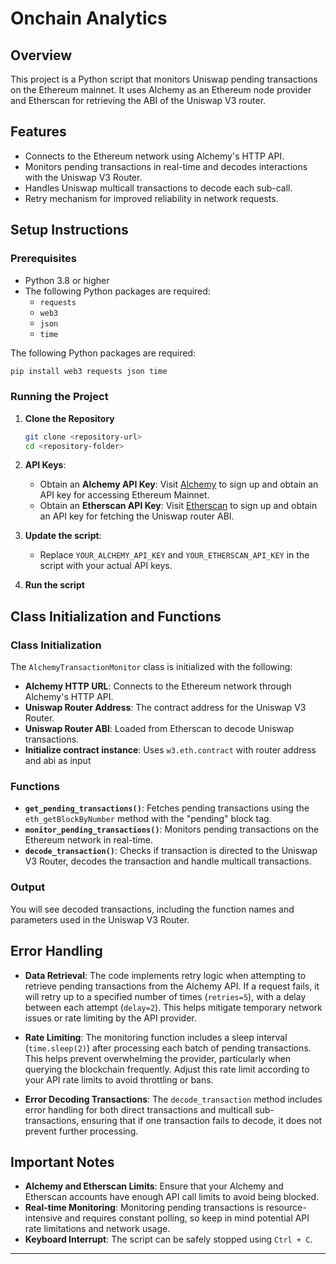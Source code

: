 # Onchain Analytics

## Overview

This project is a Python script that monitors Uniswap pending transactions on the Ethereum mainnet. It uses Alchemy as an Ethereum node provider and Etherscan for retrieving the ABI of the Uniswap V3 router.

## Features

- Connects to the Ethereum network using Alchemy's HTTP API.
- Monitors pending transactions in real-time and decodes interactions with the Uniswap V3 Router.
- Handles Uniswap multicall transactions to decode each sub-call.
- Retry mechanism for improved reliability in network requests.

## Setup Instructions

### Prerequisites

- Python 3.8 or higher
- The following Python packages are required:
  - `requests`
  - `web3`
  - `json`
  - `time`

The following Python packages are required:

```sh
pip install web3 requests json time
```

### Running the Project

1. **Clone the Repository**

   ```sh
   git clone <repository-url>
   cd <repository-folder>
   ```

2. **API Keys**:

   - Obtain an **Alchemy API Key**: Visit [Alchemy](https://www.alchemy.com/) to sign up and obtain an API key for accessing Ethereum Mainnet.
   - Obtain an **Etherscan API Key**: Visit [Etherscan](https://etherscan.io/) to sign up and obtain an API key for fetching the Uniswap router ABI.

3. **Update the script**:

   - Replace `YOUR_ALCHEMY_API_KEY` and `YOUR_ETHERSCAN_API_KEY` in the script with your actual API keys.

4. **Run the script**


## Class Initialization and Functions

### Class Initialization

The `AlchemyTransactionMonitor` class is initialized with the following:

- **Alchemy HTTP URL**: Connects to the Ethereum network through Alchemy's HTTP API.
- **Uniswap Router Address**: The contract address for the Uniswap V3 Router.
- **Uniswap Router ABI**: Loaded from Etherscan to decode Uniswap transactions.
- **Initialize contract instance**: Uses `w3.eth.contract` with router address and abi as input

### Functions

- **`get_pending_transactions()`**: Fetches pending transactions using the `eth_getBlockByNumber` method with the "pending" block tag.
- **`monitor_pending_transactions()`**: Monitors pending transactions on the Ethereum network in real-time.
- **`decode_transaction()`**: Checks if transaction is directed to the Uniswap V3 Router, decodes the transaction and handle multicall transactions.

### Output

You will see decoded transactions, including the function names and parameters used in the Uniswap V3 Router.

## Error Handling

- **Data Retrieval**: The code implements retry logic when attempting to retrieve pending transactions from the Alchemy API. If a request fails, it will retry up to a specified number of times (`retries=5`), with a delay between each attempt (`delay=2`). This helps mitigate temporary network issues or rate limiting by the API provider.

- **Rate Limiting**: The monitoring function includes a sleep interval (`time.sleep(2)`) after processing each batch of pending transactions. This helps prevent overwhelming the provider, particularly when querying the blockchain frequently. Adjust this rate limit according to your API rate limits to avoid throttling or bans.

- **Error Decoding Transactions**: The `decode_transaction` method includes error handling for both direct transactions and multicall sub-transactions, ensuring that if one transaction fails to decode, it does not prevent further processing.

## Important Notes

- **Alchemy and Etherscan Limits**: Ensure that your Alchemy and Etherscan accounts have enough API call limits to avoid being blocked.
- **Real-time Monitoring**: Monitoring pending transactions is resource-intensive and requires constant polling, so keep in mind potential API rate limitations and network usage.
- **Keyboard Interrupt**: The script can be safely stopped using `Ctrl + C`.

---

